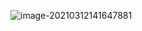 ![image-20210312141647881](https://xy-cloud-images.oss-cn-shanghai.aliyuncs.com/img/image-20210312141647881.png)